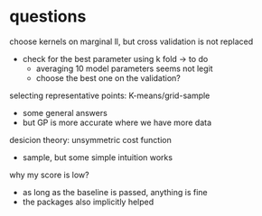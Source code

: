 # questions

choose kernels on marginal ll, but cross validation is not replaced
- check for the best parameter using k fold -> to do
  - averaging 10 model parameters seems not legit
  - choose the best one on the validation?

selecting representative points: K-means/grid-sample
- some general answers
- but GP is more accurate where we have more data

desicion theory: unsymmetric cost function
- sample, but some simple intuition works

why my score is low?
- as long as the baseline is passed, anything is fine
- the packages also implicitly helped